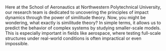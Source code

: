Here at the School of Aeronautics at Northwestern Polytechnical University, our research team is dedicated to uncovering the principles of impact dynamics through the power of similitude theory.  Now, you might be wondering, what exactly is similitude theory? In simple terms, it allows us to predict the behavior of complex systems by studying smaller-scale models.  This is especially important in fields like aerospace, where testing full-scale structures under real-world conditions is often impractical or even impossible.
